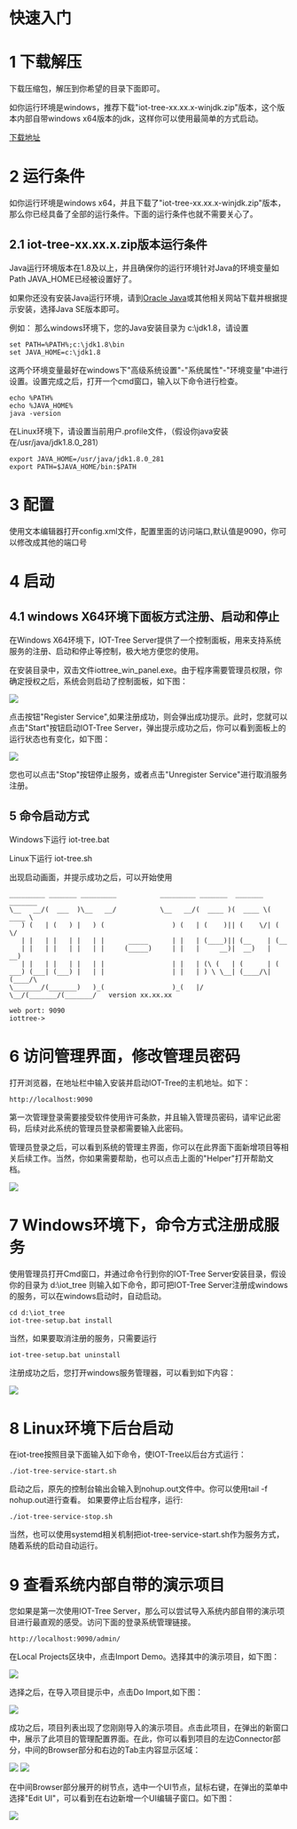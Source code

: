 

快速入门
====




# 1 下载解压

下载压缩包，解压到你希望的目录下面即可。

如你运行环境是windows，推荐下载"iot-tree-xx.xx.x-winjdk.zip"版本，这个版本内部自带windows x64版本的jdk，这样你可以使用最简单的方式启动。

<a href="https://github.com/bambooww/iot-tree/releases" target="_blank">下载地址</a>





# 2 运行条件

如你运行环境是windows x64，并且下载了"iot-tree-xx.xx.x-winjdk.zip"版本，那么你已经具备了全部的运行条件。下面的运行条件也就不需要关心了。

## 2.1 iot-tree-xx.xx.x.zip版本运行条件
Java运行环境版本在1.8及以上，并且确保你的运行环境针对Java的环境变量如Path JAVA_HOME已经被设置好了。

如果你还没有安装Java运行环境，请到<a href="https://www.oracle.com/java/technologies/" target="_blank">Oracle Java</a>或其他相关网站下载并根据提示安装，选择Java SE版本即可。

例如：
那么windows环境下，您的Java安装目录为 c:\jdk1.8，请设置


```
set PATH=%PATH%;c:\jdk1.8\bin
set JAVA_HOME=c:\jdk1.8
```

这两个环境变量最好在windows下"高级系统设置"-"系统属性"-"环境变量"中进行设置。设置完成之后，打开一个cmd窗口，输入以下命令进行检查。


```
echo %PATH%
echo %JAVA_HOME%
java -version
```


在Linux环境下，请设置当前用户.profile文件，（假设你java安装在/usr/java/jdk1.8.0_281）


```
export JAVA_HOME=/usr/java/jdk1.8.0_281
export PATH=$JAVA_HOME/bin:$PATH
```


# 3 配置

使用文本编辑器打开config.xml文件，配置里面的访问端口,默认值是9090，你可以修改成其他的端口号



# 4 启动

## 4.1 windows X64环境下面板方式注册、启动和停止

在Windows X64环境下，IOT-Tree Server提供了一个控制面板，用来支持系统服务的注册、启动和停止等控制，极大地方便您的使用。

在安装目录中，双击文件iottree_win_panel.exe。由于程序需要管理员权限，你确定授权之后，系统会则启动了控制面板，如下图：




<img src="./img/win_panel1.png"/>


点击按钮"Register Service",如果注册成功，则会弹出成功提示。此时，您就可以点击"Start"按钮启动IOT-Tree Server，弹出提示成功之后，你可以看到面板上的运行状态也有变化，如下图：




<img src="./img/win_panel2.png" />


您也可以点击"Stop"按钮停止服务，或者点击"Unregister Service"进行取消服务注册。




## 5 命令启动方式

Windows下运行 iot-tree.bat

Linux下运行 iot-tree.sh

出现启动画面，并提示成功之后，可以开始使用


```
_________ _______ _________           _________ _______  _______  _______
\__   __/(  ___  )\__   __/           \__   __/(  ____ )(  ____ \(  ____ \
   ) (   | (   ) |   ) (                 ) (   | (    )|| (    \/| (    \/
   | |   | |   | |   | |      _____      | |   | (____)|| (__    | (__
   | |   | |   | |   | |     (_____)     | |   |     __)|  __)   |  __)
   | |   | |   | |   | |                 | |   | (\ (   | (      | (
___) (___| (___) |   | |                 | |   | ) \ \__| (____/\| (____/\
\_______/(_______)   )_(                 )_(   |/   \__/(_______/(_______/   version xx.xx.xx

web port: 9090
iottree->
```

# 6 访问管理界面，修改管理员密码
打开浏览器，在地址栏中输入安装并启动IOT-Tree的主机地址。如下： 


```
http://localhost:9090

```

第一次管理登录需要接受软件使用许可条款，并且输入管理员密码，请牢记此密码，后续对此系统的管理员登录都需要输入此密码。

管理员登录之后，可以看到系统的管理主界面，你可以在此界面下面新增项目等相关后续工作。当然，你如果需要帮助，也可以点击上面的"Helper"打开帮助文档。


<img src="./img/qs_1.png">


# 7 Windows环境下，命令方式注册成服务

使用管理员打开Cmd窗口，并通过命令行到你的IOT-Tree Server安装目录，假设你的目录为 d:\iot_tree
则输入如下命令，即可把IOT-Tree Server注册成windows的服务，可以在windows启动时，自动启动。

```
cd d:\iot_tree
iot-tree-setup.bat install
```

当然，如果要取消注册的服务，只需要运行

```
iot-tree-setup.bat uninstall
```

注册成功之后，您打开windows服务管理器，可以看到如下内容：



<img src="./img/win_ser.png">


# 8 Linux环境下后台启动
在iot-tree按照目录下面输入如下命令，使IOT-Tree以后台方式运行：
```
./iot-tree-service-start.sh
```
启动之后，原先的控制台输出会输入到nohup.out文件中。你可以使用tail -f nohup.out进行查看。
如果要停止后台程序，运行:
```
./iot-tree-service-stop.sh
```

当然，也可以使用systemd相关机制把iot-tree-service-start.sh作为服务方式，随着系统的启动自动运行。





# 9 查看系统内部自带的演示项目

您如果是第一次使用IOT-Tree Server，那么可以尝试导入系统内部自带的演示项目进行最直观的感受。访问下面的登录系统管理链接。
```
http://localhost:9090/admin/
```
在Local Projects区块中，点击Import Demo。选择其中的演示项目，如下图：




<img src="./img/imp_demo1.png" />


选择之后，在导入项目提示中，点击Do Import,如下图：



<img src="./img/imp_demo2.png" />


成功之后，项目列表出现了您刚刚导入的演示项目。点击此项目，在弹出的新窗口中，展示了此项目的管理配置界面。在此，你可以看到项目的左边Connector部分，中间的Browser部分和右边的Tab主内容显示区域：



<img src="./img/imp_demo3.png" />
<img src="./img/imp_demo4.png" />


在中间Browser部分展开的树节点，选中一个UI节点，鼠标右键，在弹出的菜单中选择"Edit UI"，可以看到在右边新增一个UI编辑子窗口。如下图：



<img src="./img/imp_demo5.png" />
